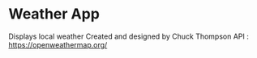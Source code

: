 # Weather App
Displays local weather
Created and designed by Chuck Thompson
API : https://openweathermap.org/
